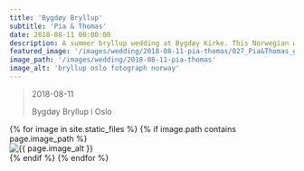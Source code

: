 ```yaml
---
title: 'Bygdøy Bryllup'
subtitle: 'Pia & Thomas'
date: 2018-08-11 00:00:00
description: A summer bryllup wedding at Bygdøy Kirke. This Norwegian wedding just outside of Oslo with many bilder. The bryllupfotograf was taken by Jonny and Sophia from Griffin Photography bryllup fotograf based in Oslo Norway.
featured_image: '/images/wedding/2018-08-11-pia-thomas/027_Pia&Thomas_griffinphotography_20180811.jpg'
image_path: '/images/wedding/2018-08-11-pia-thomas'
image_alt: 'bryllup oslo fotograph norway'
---
```


> 2018-08-11
> 
> Bygdøy Bryllup i Oslo

<!-- DO NOT EDIT BELOW -->
<div class="image-wrap" >
{% for image in site.static_files %}
    {% if image.path contains page.image_path %}
        <div class="image-wrap" >
        <img src="{{ site.baseurl }}{{ image.path }}" alt="{{ page.image_alt }}" />
        </div>
    {% endif %}
{% endfor %}
